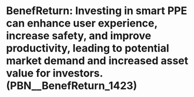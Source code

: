 # BenefReturn: __Investing in smart PPE can enhance user experience, increase safety, and improve productivity, leading to potential market demand and increased asset value for investors.__ (PBN__BenefReturn_1423)

